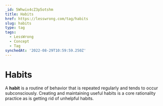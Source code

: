 ```yaml
---
_id: 5Whwix4cZ3p5otshm
title: Habits
href: https://lesswrong.com/tag/habits
slug: habits
type: tag
tags:
  - LessWrong
  - Concept
  - Tag
synchedAt: '2022-08-29T10:59:59.250Z'
---
```


# Habits

A **habit** is a routine of behavior that is repeated regularly and tends to occur subconsciously. Creating and maintaining useful habits is a core rationality practice as is getting rid of unhelpful habits.
